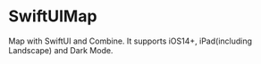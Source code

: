# SwiftUIMap
Map with SwiftUI and Combine.
It supports iOS14+, iPad(including Landscape) and Dark Mode.
